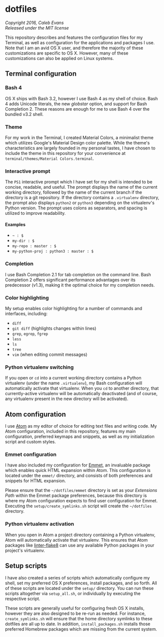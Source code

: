 # dotfiles
*Copyright 2016, Caleb Evans*  
*Released under the MIT license*

This repository describes and features the configuration files for my Terminal,
as well as configuration for the applications and packages I use. Note that I am
an avid OS X user, and therefore the majority of these customizations are
specific to OS X. However, many of these customizations can also be applied on
Linux systems.

## Terminal configuration

### Bash 4

OS X ships with Bash 3.2, however I use Bash 4 as my shell of choice. Bash 4
adds Unicode literals, the new *globstar* option, and support for Bash
Completion 2. These reasons are enough for me to use Bash 4 over the bundled
v3.2 shell.

### Theme

For my work in the Terminal, I created Material Colors, a minimalist theme which
utilizes Google's Material Design color palette. While the theme's
characteristics are largely founded in my personal tastes, I have chosen to
include the theme in this repository for your convenience at `terminal/themes/Material Colors.terminal`.

### Interactive prompt

The `PS1` interactive prompt which I have set for my shell is intended to be
concise, readable, and useful. The prompt displays the name of the current
working directory, followed by the name of the current branch if the directory
is a git repository. If the directory contains a `.virtualenv` directory, the
prompt also displays `python2` or `python3` depending on the virtualenv's Python
version. The prompt uses colons as separators, and spacing is utilized to
improve readability.

#### Examples

* `~ : $`
* `my-dir : $`
* `my-repo : master : $`
* `my-python-proj : python3 : master : $`

### Completion

I use Bash Completion 2.1 for tab completion on the command line. Bash
Completion 2 offers significant performance advantages over its predecessor
(v1.3), making it the optimal choice for my completion needs.

### Color highlighting

My setup enables color highlighting for a number of commands and interfaces,
including:

* `diff`
* `git diff` (highlights changes within lines)
* `grep`, `egrep`, `fgrep`
* `less`
* `ls`
* `tree`
* `vim` (when editing commit messages)

### Python virtualenv switching

If you open or `cd` into a current working directory contains a Python
virtualenv (under the name `.virtualenv`), my Bash configuration will
automatically activate that virtualenv. When you `cd` to another directory, that
currently-active virtualenv will be automatically deactivated (and of course,
any virtualenv present in the new directory will be activated).

## Atom configuration

I use [Atom](https://atom.io/) as my editor of choice for editing text files and
writing code. My Atom configuration, included in this repository, features my
main configuration, preferred keymaps and snippets, as well as my initialization
script and custom styles.

### Emmet configuration

I have also included my configuration for [Emmet](http://emmet.io/), an
invaluable package which enables quick HTML expansion within Atom. This
configuration is located under the `emmet/` directory, and consists of both
preferences and snippets for HTML expansion.

Please ensure that the `~/dotfiles/emmet` directory is set as your *Extensions
Path* within the Emmet package preferences, because this directory is where my
Atom configuration expects to find user configuration for Emmet. Executing the
`setup/create_symlinks.sh` script will create the `~/dotfiles` directory.

### Python virtualenv activation

When you open in Atom a project directory containing a Python virtualenv, Atom
will automatically activate that virtualenv. This ensures that Atom packages
like [linter-flake8](https://atom.io/packages/linter-flake8) can use any
available Python packages in your project's virtualenv.

## Setup scripts

I have also created a series of scripts which automatically configure my shell,
set my preferred OS X preferences, install packages, and so forth. All of these
scripts are located under the `setup/` directory. You can run these scripts
altogether via `setup_all.sh`, or individually by executing the respective
script.

These scripts are generally useful for configuring fresh OS X installs, however
they are also designed to be re-run as needed. For instance,
`create_symlinks.sh` will ensure that the home directory symlinks to these
dotfiles are all up to date. In addition, `install_packages.sh` installs those
preferred Homebrew packages which are missing from the current system.
